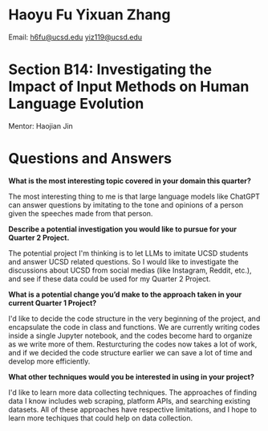 # Haoyu Fu    Yixuan Zhang
Email: h6fu@ucsd.edu      yiz119@ucsd.edu

# Section B14: Investigating the Impact of Input Methods on Human Language Evolution
Mentor: Haojian Jin

# Questions and Answers
**What is the most interesting topic covered in your domain this quarter?**

The most interesting thing to me is that large language models like ChatGPT can answer questions by imitating to the tone and opinions of a person given the speeches made from that person.

**Describe a potential investigation you would like to pursue for your Quarter 2 Project.**

The potential project I'm thinking is to let LLMs to imitate UCSD students and answer UCSD related questions. So I would like to investigate the discussions about UCSD from social medias (like Instagram, Reddit, etc.), and see if these data could be used for my Quarter 2 Project. 

**What is a potential change you’d make to the approach taken in your current Quarter 1 Project?**

I'd like to decide the code structure in the very beginning of the project, and encapsulate the code in class and functions. We are currently writing codes inside a single Jupyter notebook, and the codes become hard to organize as we write more of them. Resturcturing the codes now takes a lot of work, and if we decided the code structure earlier we can save a lot of time and develop more efficiently.

**What other techniques would you be interested in using in your project?**

I'd like to learn more data collecting techniques. The approaches of finding data I know includes web scraping, platform APIs, and searching existing datasets. All of these approaches have respective limitations, and I hope to learn more techiques that could help on data collection.
